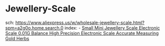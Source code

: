 # Jewellery-Scale
sch: https://www.aliexpress.us/w/wholesale-jewellery-scale.html?spm=a2g0o.home.search.0 index: - [Small Mini Jewellery Scale Electronic Scale 0.01G Balance High Precision Electronic Scale Accurate Measuring Gold Herbs](https://www.aliexpress.us/item/3256806695321290.html)
